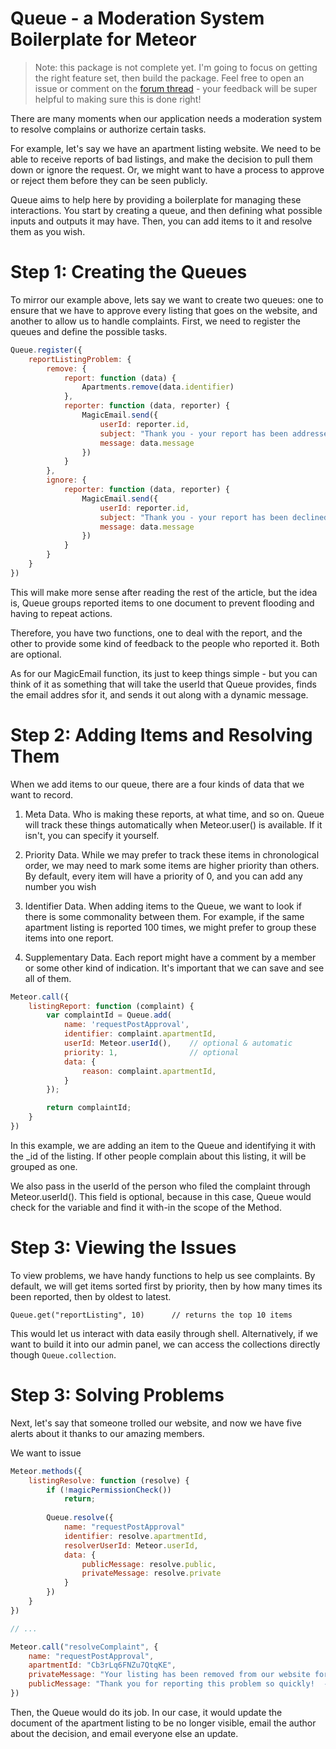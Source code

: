 # Queue - a Moderation System Boilerplate for Meteor 

> Note: this package is not complete yet. I'm going to focus on getting the right feature set, then build the package. Feel free to open an issue or comment on the [forum thread](https://forums.meteor.com/t/queue-package-for-meteor-for-things-like-activity-moderation/37515/11) - your feedback will be super helpful to making sure this is done right!
  
There are many moments when our application needs a moderation system to resolve complains or authorize certain tasks. 

For example, let's say we have an apartment listing website. We need to be able to receive reports of bad listings, and make the decision to pull them down or ignore the request. Or, we might want to have a process to approve or reject them before they can be seen publicly.

Queue aims to help here by providing a boilerplate for managing these interactions. You start by creating a queue, and then defining what possible inputs and outputs it may have. Then, you can add items to it and resolve them as you wish. 

# Step 1: Creating the Queues

To mirror our example above, lets say we want to create two queues: one to  ensure that we have to approve every listing that goes on the website, and another to allow us to handle complaints. First, we need to register the queues and define the possible tasks.

```javascript
Queue.register({
    reportListingProblem: {
        remove: {
            report: function (data) {
                Apartments.remove(data.identifier)
            },
            reporter: function (data, reporter) {
                MagicEmail.send({
                    userId: reporter.id,
                    subject: "Thank you - your report has been addressed."
                    message: data.message
                })
            }
        }, 
        ignore: {
            reporter: function (data, reporter) {
                MagicEmail.send({
                    userId: reporter.id,
                    subject: "Thank you - your report has been declined."
                    message: data.message
                })
            }
        }
    }
})
```

This will make more sense after reading the rest of the article, but the idea is, Queue groups reported items to one document to prevent flooding and having to repeat actions. 

Therefore, you have two functions, one to deal with the report, and the other to provide some kind of feedback to the people who reported it. Both are optional. 

As for our MagicEmail function, its just to keep things simple - but you can think of it as something that will take the userId that Queue provides, finds the email addres sfor it, and sends it out along with a dynamic message. 

# Step 2: Adding Items and Resolving Them

When we add items to our queue, there are a four kinds of data that we want to record.

  1. Meta Data. Who is making these reports, at what time, and so on. Queue will track these things automatically when Meteor.user() is available. If it isn't, you can specify it yourself. 

  2. Priority Data. While we may prefer to track these items in chronological order, we may need to mark some items are higher priority than others. By default, every item will have a priority of 0, and you can add any number you wish

  3. Identifier Data. When adding items to the Queue, we want to look if there is some commonality between them. For example, if the same apartment listing is reported 100 times, we might prefer to group these items into one report.

  4. Supplementary Data. Each report might have a comment by a member or some other kind of indication. It's important that we can save and see all of them.


```javascript
Meteor.call({
    listingReport: function (complaint) {
        var complaintId = Queue.add(
            name: 'requestPostApproval',
            identifier: complaint.apartmentId,
            userId: Meteor.userId(),    // optional & automatic
            priority: 1,                // optional
            data: {
                reason: complaint.apartmentId,
            }
        });

        return complaintId;
    }
})
```

In this example, we are adding an item to the Queue and identifying it with the _id of the listing. If other people complain about this listing, it will be grouped as one.

We also pass in the userId of the person who filed the complaint through Meteor.userId(). This field is optional, because in this case, Queue would check for the variable and find it with-in the scope of the Method.

# Step 3: Viewing the Issues

To view problems, we have handy functions to help us see complaints. By default, we will get items sorted first by priority, then by how many times its been reported, then by oldest to latest.

```
Queue.get("reportListing", 10)      // returns the top 10 items
```

This would let us interact with data easily through shell. Alternatively, if we want to build it into our admin panel, we can access the collections directly though `Queue.collection`.

# Step 3: Solving Problems 

Next, let's say that someone trolled our website, and now we have five alerts about it thanks to our amazing members.

We want to issue 

```javascript
Meteor.methods({
    listingResolve: function (resolve) {
        if (!magicPermissionCheck())
            return;
            
        Queue.resolve({
            name: "requestPostApproval"
            identifier: resolve.apartmentId,
            resolverUserId: Meteor.userId,
            data: {
                publicMessage: resolve.public,
                privateMessage: resolve.private
            }
        })
    }
})

// ...

Meteor.call("resolveComplaint", {
    name: "requestPostApproval",
    apartmentId: "Cb3rLq6FNZu7QtqKE",
    privateMessage: "Your listing has been removed from our website for not following the community guidelines.",
    publicMessage: "Thank you for reporting this problem so quickly!  - you're all set, thanks for using our app!"
})
```

Then, the Queue would do its job. In our case, it would update the document of the apartment listing to be no longer visible, email the author about the decision, and email everyone else an update. 
